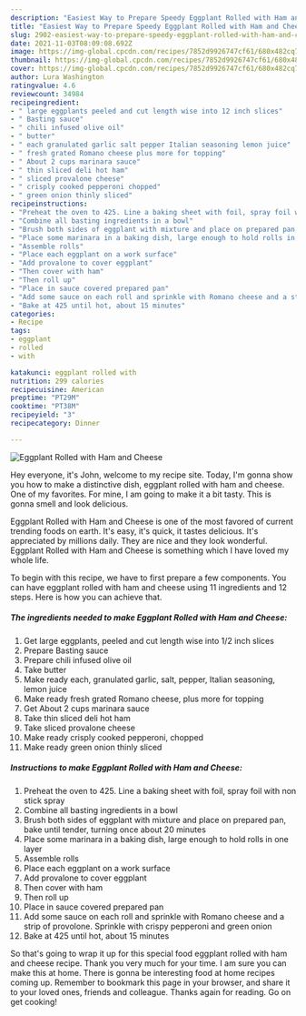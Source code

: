```yaml
---
description: "Easiest Way to Prepare Speedy Eggplant Rolled with Ham and Cheese"
title: "Easiest Way to Prepare Speedy Eggplant Rolled with Ham and Cheese"
slug: 2902-easiest-way-to-prepare-speedy-eggplant-rolled-with-ham-and-cheese
date: 2021-11-03T08:09:08.692Z
image: https://img-global.cpcdn.com/recipes/7852d9926747cf61/680x482cq70/eggplant-rolled-with-ham-and-cheese-recipe-main-photo.jpg
thumbnail: https://img-global.cpcdn.com/recipes/7852d9926747cf61/680x482cq70/eggplant-rolled-with-ham-and-cheese-recipe-main-photo.jpg
cover: https://img-global.cpcdn.com/recipes/7852d9926747cf61/680x482cq70/eggplant-rolled-with-ham-and-cheese-recipe-main-photo.jpg
author: Lura Washington
ratingvalue: 4.6
reviewcount: 34984
recipeingredient:
- " large eggplants peeled and cut length wise into 12 inch slices"
- " Basting sauce"
- " chili infused olive oil"
- " butter"
- " each granulated garlic salt pepper Italian seasoning lemon juice"
- " fresh grated Romano cheese plus more for topping"
- " About 2 cups marinara sauce"
- " thin sliced deli hot ham"
- " sliced provalone cheese"
- " crisply cooked pepperoni chopped"
- " green onion thinly sliced"
recipeinstructions:
- "Preheat the oven to 425. Line a baking sheet with foil, spray foil with non stick spray"
- "Combine all basting ingredients in a bowl"
- "Brush both sides of eggplant with mixture and place on prepared pan, bake until tender, turning once about 20 minutes"
- "Place some marinara in a baking dish, large enough to hold rolls in one layer"
- "Assemble rolls"
- "Place each eggplant on a work surface"
- "Add provalone to cover eggplant"
- "Then cover with ham"
- "Then roll up"
- "Place in sauce covered prepared pan"
- "Add some sauce on each roll and sprinkle with Romano cheese and a strip of provolone. Sprinkle with crispy pepperoni and green onion"
- "Bake at 425 until hot, about 15 minutes"
categories:
- Recipe
tags:
- eggplant
- rolled
- with

katakunci: eggplant rolled with 
nutrition: 299 calories
recipecuisine: American
preptime: "PT29M"
cooktime: "PT38M"
recipeyield: "3"
recipecategory: Dinner

---
```



![Eggplant Rolled with Ham and Cheese](https://img-global.cpcdn.com/recipes/7852d9926747cf61/680x482cq70/eggplant-rolled-with-ham-and-cheese-recipe-main-photo.jpg)

Hey everyone, it's John, welcome to my recipe site. Today, I'm gonna show you how to make a distinctive dish, eggplant rolled with ham and cheese. One of my favorites. For mine, I am going to make it a bit tasty. This is gonna smell and look delicious.

Eggplant Rolled with Ham and Cheese is one of the most favored of current trending foods on earth. It's easy, it's quick, it tastes delicious. It's appreciated by millions daily. They are nice and they look wonderful. Eggplant Rolled with Ham and Cheese is something which I have loved my whole life.




To begin with this recipe, we have to first prepare a few components. You can have eggplant rolled with ham and cheese using 11 ingredients and 12 steps. Here is how you can achieve that.

<!--inarticleads1-->

##### The ingredients needed to make Eggplant Rolled with Ham and Cheese:

1. Get  large eggplants, peeled and cut length wise into 1/2 inch slices
1. Prepare  Basting sauce
1. Prepare  chili infused olive oil
1. Take  butter
1. Make ready  each, granulated garlic, salt, pepper, Italian seasoning, lemon juice
1. Make ready  fresh grated Romano cheese, plus more for topping
1. Get  About 2 cups marinara sauce
1. Take  thin sliced deli hot ham
1. Take  sliced provalone cheese
1. Make ready  crisply cooked pepperoni, chopped
1. Make ready  green onion thinly sliced




<!--inarticleads2-->

##### Instructions to make Eggplant Rolled with Ham and Cheese:

1. Preheat the oven to 425. Line a baking sheet with foil, spray foil with non stick spray
1. Combine all basting ingredients in a bowl
1. Brush both sides of eggplant with mixture and place on prepared pan, bake until tender, turning once about 20 minutes
1. Place some marinara in a baking dish, large enough to hold rolls in one layer
1. Assemble rolls
1. Place each eggplant on a work surface
1. Add provalone to cover eggplant
1. Then cover with ham
1. Then roll up
1. Place in sauce covered prepared pan
1. Add some sauce on each roll and sprinkle with Romano cheese and a strip of provolone. Sprinkle with crispy pepperoni and green onion
1. Bake at 425 until hot, about 15 minutes




So that's going to wrap it up for this special food eggplant rolled with ham and cheese recipe. Thank you very much for your time. I am sure you can make this at home. There is gonna be interesting food at home recipes coming up. Remember to bookmark this page in your browser, and share it to your loved ones, friends and colleague. Thanks again for reading. Go on get cooking!
